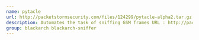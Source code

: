 ```yaml
---
name: pytacle
url: http://packetstormsecurity.com/files/124299/pytacle-alpha2.tar.gz
description: Automates the task of sniffing GSM frames URL : http://packetstormsecurity.
group: blackarch blackarch-sniffer
---
```

